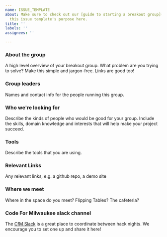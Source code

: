 ```yaml
---
name: ISSUE_TEMPLATE
about: Make sure to check out our [guide to starting a breakout group](...#)!Describe
  this issue template's purpose here.
title: ''
labels: ''
assignees: ''

---
```


### About the group
A high level overview of your breakout group. What problem are you trying to solve? Make this simple and jargon-free. Links are good too!

### Group leaders
Names and contact info for the people running this group.

### Who we're looking for
Describe the kinds of people who would be good for your group. Include the skills, domain knowledge and interests that will help make your project succeed.

### Tools
Describe the tools that you are using.

### Relevant Links
Any relevant links, e.g. a github repo, a demo site

### Where we meet
Where in the space do you meet? Flipping Tables? The cafeteria?

### Code For Milwaukee slack channel
The [CfM Slack](https://mke-slack.herokuapp.com/) is a great place to coordinate between hack nights. We encourage you to set one up and share it here!
